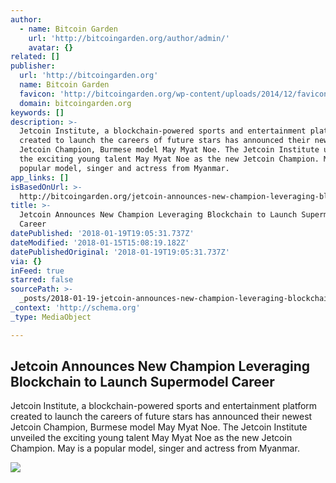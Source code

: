 ```yaml
---
author:
  - name: Bitcoin Garden
    url: 'http://bitcoingarden.org/author/admin/'
    avatar: {}
related: []
publisher:
  url: 'http://bitcoingarden.org'
  name: Bitcoin Garden
  favicon: 'http://bitcoingarden.org/wp-content/uploads/2014/12/favicon.ico'
  domain: bitcoingarden.org
keywords: []
description: >-
  Jetcoin Institute, a blockchain-powered sports and entertainment platform
  created to launch the careers of future stars has announced their newest
  Jetcoin Champion, Burmese model May Myat Noe. The Jetcoin Institute unveiled
  the exciting young talent May Myat Noe as the new Jetcoin Champion. May is a
  popular model, singer and actress from Myanmar.
app_links: []
isBasedOnUrl: >-
  http://bitcoingarden.org/jetcoin-announces-new-champion-leveraging-blockchain-launch-supermodel-career/
title: >-
  Jetcoin Announces New Champion Leveraging Blockchain to Launch Supermodel
  Career
datePublished: '2018-01-19T19:05:31.737Z'
dateModified: '2018-01-15T15:08:19.182Z'
datePublishedOriginal: '2018-01-19T19:05:31.737Z'
via: {}
inFeed: true
starred: false
sourcePath: >-
  _posts/2018-01-19-jetcoin-announces-new-champion-leveraging-blockchain-to-laun.md
_context: 'http://schema.org'
_type: MediaObject

---
```

<article style=""><h1>Jetcoin Announces New Champion Leveraging Blockchain to Launch Supermodel Career</h1><p>Jetcoin Institute, a blockchain-powered sports and entertainment platform created to launch the careers of future stars has announced their newest Jetcoin Champion, Burmese model May Myat Noe. The Jetcoin Institute unveiled the exciting young talent May Myat Noe as the new Jetcoin Champion. May is a popular model, singer and actress from Myanmar.</p><img src="http://bitcoingarden.org/wp-content/uploads/2018/01/Jetcoin_Jannuary_2018_Press_Cover.jpg" /></article>
